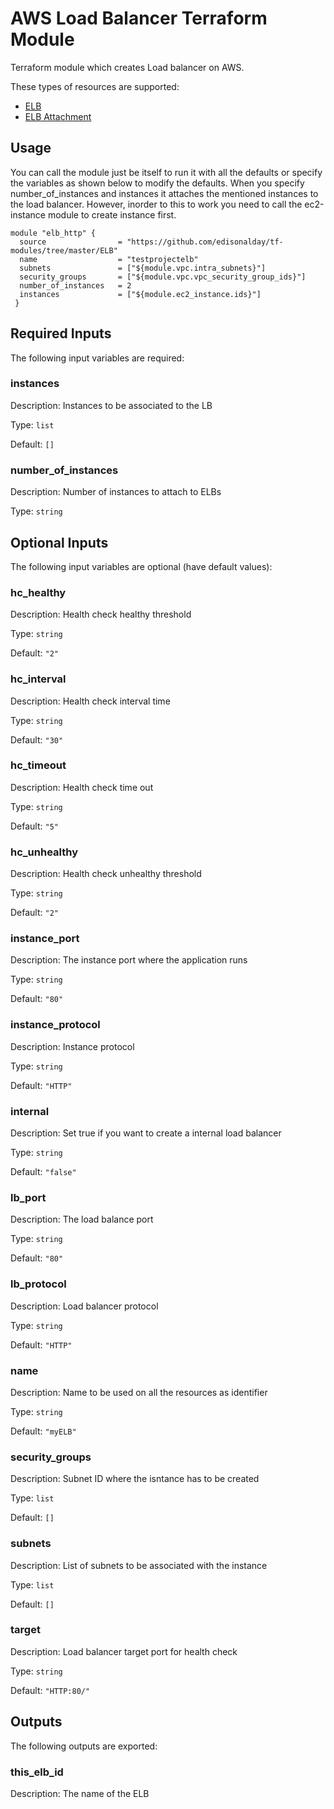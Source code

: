 
# AWS Load Balancer Terraform Module 

Terraform module which creates Load balancer on AWS.

These types of resources are supported:

* [ELB](https://www.terraform.io/docs/providers/aws/r/elb.html)
* [ELB Attachment](https://www.terraform.io/docs/providers/aws/r/elb_attachment.html)

## Usage

You can call the module just be itself to run it with all the defaults or specify the 
variables as shown below to modify the defaults. When you specify number_of_instances and instances it attaches the mentioned instances to the load balancer. However, inorder to this to work you need to call the ec2-instance module to create instance first.

```
module "elb_http" {
  source                = "https://github.com/edisonalday/tf-modules/tree/master/ELB"
  name                	= "testprojectelb"
  subnets             	= ["${module.vpc.intra_subnets}"]
  security_groups     	= ["${module.vpc.vpc_security_group_ids}"]
  number_of_instances 	= 2
  instances           	= ["${module.ec2_instance.ids}"]
 }
```

## Required Inputs

The following input variables are required:

### instances

Description: Instances to be associated to the LB

Type: `list`

Default: `[]`

### number\_of\_instances

Description: Number of instances to attach to ELBs

Type: `string`

## Optional Inputs

The following input variables are optional (have default values):

### hc\_healthy

Description: Health check healthy threshold

Type: `string`

Default: `"2"`

### hc\_interval

Description: Health check interval time

Type: `string`

Default: `"30"`

### hc\_timeout

Description: Health check time out

Type: `string`

Default: `"5"`

### hc\_unhealthy

Description: Health check unhealthy threshold

Type: `string`

Default: `"2"`

### instance\_port

Description: The instance port where the application runs

Type: `string`

Default: `"80"`

### instance\_protocol

Description: Instance protocol

Type: `string`

Default: `"HTTP"`

### internal

Description: Set true if you want to create a internal load balancer

Type: `string`

Default: `"false"`

### lb\_port

Description: The load balance port

Type: `string`

Default: `"80"`

### lb\_protocol

Description: Load balancer protocol

Type: `string`

Default: `"HTTP"`

### name

Description: Name to be used on all the resources as identifier

Type: `string`

Default: `"myELB"`

### security\_groups

Description: Subnet ID where the isntance has to be created

Type: `list`

Default: `[]`

### subnets

Description: List of subnets to be associated with the instance

Type: `list`

Default: `[]`

### target

Description: Load balancer target port for health check

Type: `string`

Default: `"HTTP:80/"`

## Outputs

The following outputs are exported:

### this\_elb\_id

Description: The name of the ELB